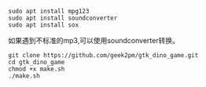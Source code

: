 
```
sudo apt install mpg123
sudo apt install soundconverter
sudo apt install sox
```

如果遇到不标准的mp3,可以使用soundconverter转换。


```
git clone https://github.com/geek2pm/gtk_dino_game.git
cd gtk_dino_game
chmod +x make.sh
./make.sh
```


